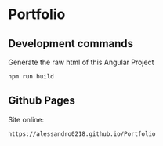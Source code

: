 # Portfolio

## Development commands

Generate the raw html of this Angular Project

```shell
npm run build
```

## Github Pages

Site online:
```shell
https://alessandro0218.github.io/Portfolio
```